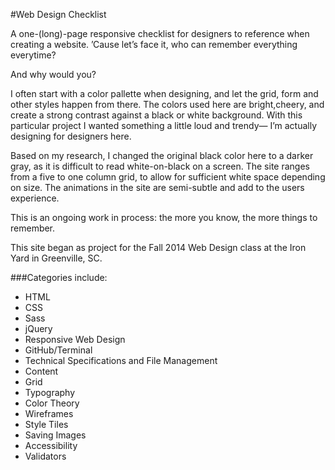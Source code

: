 #Web Design Checklist 

A one-(long)-page responsive checklist for designers to reference when creating a website. &rsquo;Cause let&rsquo;s face it, who can remember everything everytime? 

And why would you?

I often start with a color pallette when designing, and let the grid, form and other styles happen from there. The colors used here are bright,cheery, and create a strong contrast against a black or white background. With this particular project I wanted something a little loud and trendy&mdash; I&rsquo;m actually designing for designers here.

Based on my research, I changed the original black color here to a darker gray, as it is difficult to read white-on-black on a screen. The site ranges from a five to one column grid, to allow for sufficient white space depending on size. The animations in the site are semi-subtle and add to the users experience. 

This is an ongoing work in process: the more you know, the more things to remember.
 
This site began as project for the Fall 2014 Web Design class at the Iron Yard in Greenville, SC. 

###Categories include:
* HTML
* CSS
* Sass
* jQuery
* Responsive Web Design
* GitHub/Terminal
* Technical Specifications and File Management
* Content
* Grid
* Typography
* Color Theory
* Wireframes
* Style Tiles 
* Saving Images
* Accessibility
* Validators